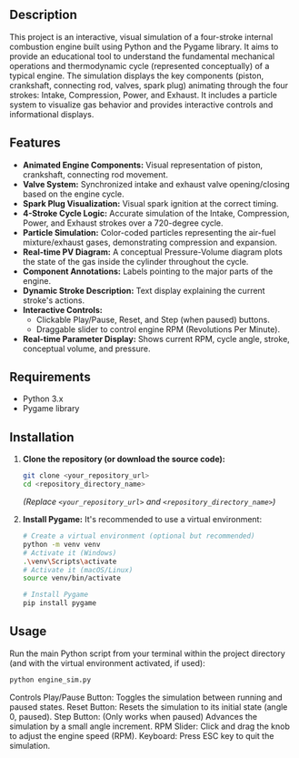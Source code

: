 ## Description

This project is an interactive, visual simulation of a four-stroke internal combustion engine built using Python and the Pygame library. It aims to provide an educational tool to understand the fundamental mechanical operations and thermodynamic cycle (represented conceptually) of a typical engine.
The simulation displays the key components (piston, crankshaft, connecting rod, valves, spark plug) animating through the four strokes: Intake, Compression, Power, and Exhaust. It includes a particle system to visualize gas behavior and provides interactive controls and informational displays.

## Features

*   **Animated Engine Components:** Visual representation of piston, crankshaft, connecting rod movement.
*   **Valve System:** Synchronized intake and exhaust valve opening/closing based on the engine cycle.
*   **Spark Plug Visualization:** Visual spark ignition at the correct timing.
*   **4-Stroke Cycle Logic:** Accurate simulation of the Intake, Compression, Power, and Exhaust strokes over a 720-degree cycle.
*   **Particle Simulation:** Color-coded particles representing the air-fuel mixture/exhaust gases, demonstrating compression and expansion.
*   **Real-time PV Diagram:** A conceptual Pressure-Volume diagram plots the state of the gas inside the cylinder throughout the cycle.
*   **Component Annotations:** Labels pointing to the major parts of the engine.
*   **Dynamic Stroke Description:** Text display explaining the current stroke's actions.
*   **Interactive Controls:**
    *   Clickable Play/Pause, Reset, and Step (when paused) buttons.
    *   Draggable slider to control engine RPM (Revolutions Per Minute).
*   **Real-time Parameter Display:** Shows current RPM, cycle angle, stroke, conceptual volume, and pressure.

## Requirements

*   Python 3.x
*   Pygame library

## Installation

1.  **Clone the repository (or download the source code):**
    ```bash
    git clone <your_repository_url>
    cd <repository_directory_name>
    ```
    *(Replace `<your_repository_url>` and `<repository_directory_name>`)*

2.  **Install Pygame:**
    It's recommended to use a virtual environment:
    ```bash
    # Create a virtual environment (optional but recommended)
    python -m venv venv
    # Activate it (Windows)
    .\venv\Scripts\activate
    # Activate it (macOS/Linux)
    source venv/bin/activate

    # Install Pygame
    pip install pygame
    ```

## Usage

Run the main Python script from your terminal within the project directory (and with the virtual environment activated, if used):

```bash
python engine_sim.py
```

Controls
Play/Pause Button: Toggles the simulation between running and paused states.
Reset Button: Resets the simulation to its initial state (angle 0, paused).
Step Button: (Only works when paused) Advances the simulation by a small angle increment.
RPM Slider: Click and drag the knob to adjust the engine speed (RPM).
Keyboard: Press ESC key to quit the simulation.
